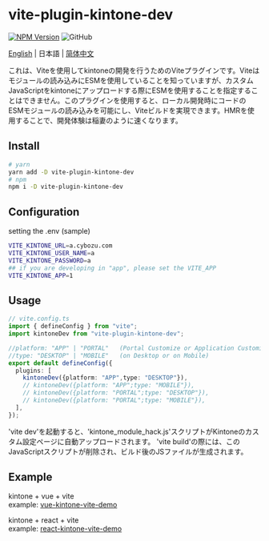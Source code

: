 # vite-plugin-kintone-dev

[![NPM Version](https://img.shields.io/npm/dt/vite-plugin-kintone-dev)](https://www.npmjs.com/package/vite-plugin-kintone-dev)
![GitHub](https://img.shields.io/github/license/GuSanle/vite-plugin-kintone-dev)

[English](https://github.com/GuSanle/vite-plugin-kintone-dev/blob/main/README.md)  | 日本語 | [简体中文](https://github.com/GuSanle/vite-plugin-kintone-dev/blob/main/README.zh-CN.md)

これは、Viteを使用してkintoneの開発を行うためのViteプラグインです。Viteはモジュールの読み込みにESMを使用していることを知っていますが、カスタムJavaScriptをkintoneにアップロードする際にESMを使用することを指定することはできません。このプラグインを使用すると、ローカル開発時にコードのESMモジュールの読み込みを可能にし、Viteビルドを実現できます。HMRを使用することで、開発体験は稲妻のように速くなります。

## Install

```sh
# yarn
yarn add -D vite-plugin-kintone-dev
# npm
npm i -D vite-plugin-kintone-dev
```
## Configuration
setting the .env (sample)
```sh
VITE_KINTONE_URL=a.cybozu.com
VITE_KINTONE_USER_NAME=a
VITE_KINTONE_PASSWORD=a
## if you are developing in "app", please set the VITE_APP
VITE_KINTONE_APP=1
```

## Usage

```ts
// vite.config.ts
import { defineConfig } from "vite";
import kintoneDev from "vite-plugin-kintone-dev";

//platform: "APP" | "PORTAL"   (Portal Customize or Application Customize)
//type: "DESKTOP" | "MOBILE"   (on Desktop or on Mobile)
export default defineConfig({
  plugins: [
    kintoneDev({platform: "APP",type: "DESKTOP"}),
    // kintoneDev({platform: "APP";type: "MOBILE"}),
    // kintoneDev({platform: "PORTAL";type: "DESKTOP"}),
    // kintoneDev({platform: "PORTAL";type: "MOBILE"}),
  ],
});
```
 
'vite dev'を起動すると、'kintone_module_hack.js'スクリプトがKintoneのカスタム設定ページに自動アップロードされます。 'vite build'の際には、このJavaScriptスクリプトが削除され、ビルド後のJSファイルが生成されます。


## Example
kintone + vue + vite   
example: [vue-kintone-vite-demo](https://github.com/GuSanle/vite-plugin-kintone-dev/tree/main/example/vue-kintone-vite-demo)

kintone + react + vite   
example: [react-kintone-vite-demo](https://github.com/GuSanle/vite-plugin-kintone-dev/tree/main/example/react-kintone-vite-demo)


